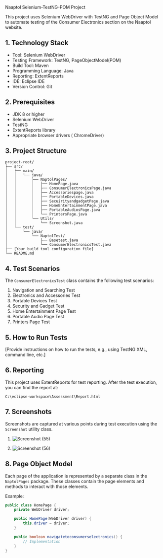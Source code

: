 Naaptol Selenium-TestNG-POM Project

This project uses Selenium WebDriver with TestNG and Page Object Model to automate testing of the Consumer Electronics section on the Naaptol website.

## 1. Technology Stack

* Tool: Selenium WebDriver
* Testing Framework: TestNG, PageObjectModel(POM)
* Build Tool: Maven 
* Programming Language: Java
* Reporting: ExtentReports
* IDE:  Eclipse IDE
* Version Control: Git

## 2. Prerequisites

* JDK 8 or higher
* Selenium WebDriver
* TestNG
* ExtentReports library
* Appropriate browser drivers ( ChromeDriver)

## 3. Project Structure

```
project-root/
├── src/
│   ├── main/
│   │   └── java/
│   │       ├── NaptolPages/
│   │       │   ├── HomePage.java
│   │       │   ├── ConsumerElectronicsPage.java
│   │       │   ├── Accessoriespage.java
│   │       │   ├── PortableDevices.java
│   │       │   ├── SecuirityandgadgetPage.java
│   │       │   ├── HomeEntertainmentPage.java
│   │       │   ├── PortableAudiosPage.java
│   │       │   └── PrintersPage.java
│   │       └── Utils/
│   │           └── Screenshot.java
│   └── test/
│       └── java/
│           └── NaptolTest/
│               ├── Basetest.java
│               └── ConsumerElectronicsTest.java
├── [Your build tool configuration file]
└── README.md
```

## 4. Test Scenarios

The `ConsumerElectronicsTest` class contains the following test scenarios:

1. Navigation and Searching Test
2. Electronics and Accessories Test
3. Portable Devices Test
4. Security and Gadget Test
5. Home Entertainment Page Test
6. Portable Audio Page Test
7. Printers Page Test

## 5. How to Run Tests

[Provide instructions on how to run the tests, e.g., using TestNG XML, command line, etc.]

## 6. Reporting

This project uses ExtentReports for test reporting. After the test execution, you can find the report at:

```
C:\eclipse-workspace\Assessment\Report.html
```

## 7. Screenshots

Screenshots are captured at various points during test execution using the `Screenshot` utility class.

1) ![Screenshot (55)](https://github.com/user-attachments/assets/84b3c72c-1e46-475c-89d8-29c1df964c09)

2) ![Screenshot (56)](https://github.com/user-attachments/assets/6477906a-6ecc-4209-8a4e-2083f5726dec)




## 8. Page Object Model

Each page of the application is represented by a separate class in the `NaptolPages` package. These classes contain the page elements and methods to interact with those elements.

Example:

```java
public class HomePage {
    private WebDriver driver;

    public HomePage(WebDriver driver) {
        this.driver = driver;
    }

    public boolean navigatetoconsumerselectronics() {
        // Implementation
    }
}
```
